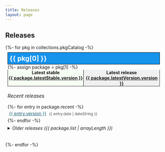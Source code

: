 ```yaml
---
title: Releases
layout: page
---
```

<section class="content-section bg-primary text-white small-section">
  <div class="container text-center">
    <div class="content-section-heading">
      <h2>Releases</h2>
    </div>
  </div>
</section>

<section class="content-section bg-light small-section">
  <div class="container text-center">
    <div class="row">
      <div class="col-lg-10 mx-auto lead text-left">
        {%- for pkg in collections.pkgCatalog -%}
          <article>
						<h2>{{ pkg[0] }}</h2>
						{%- assign package = pkg[1] -%}
						<header>
							<p>
							<strong>Latest stable</strong>
							<a href="{{ package.latestStable.url }}">{{ package.latestStable.version }}</a>
							</p>
							<p>
							<strong>Latest release</strong>
							<a href="{{ package.latestVersion.url }}">{{ package.latestVersion.version }}</a>
							</p>
						</header>
						<h3>Recent releases</h3>
						<ol>
						{%- for entry in package.recent -%}
							<li class="{{ entry.type }}"><a href="{{ entry.url }}">{{ entry.version }}</a> <time datetime="{{ entry.date }}">{{ entry.date | dateString }}</time></li>
						{%- endfor -%}
						</ol>
						<details>
						<summary>Older releases ({{ package.list | arrayLength }})</summary>
						<ol>
						{%- for entry in package.list -%}
							<li class="{{ entry.type }}"><a href="{{ entry.url }}">{{ entry.version }}</a> <time datetime="{{ entry.date }}">{{ entry.date | dateString }}</time></li>
						{%- endfor -%}
						</ol>
						</details>
          </article>
        {%- endfor -%}
		  </div>
		</div>
	</div> 
</section>

<style type="text/css">
.row {
	--stableBg: hsla(100deg,80%,90%,0.25);
	--unstableBg: rgba(0,0,0,0.05);
}

.row > div {
	display: flex;
	flex-wrap: wrap;
	justify-content: space-between;
}
.row article {
	margin-bottom: 2em;
	padding: 0.5em;
	min-width: 45%;
}
.row :focus {
	outline: 5px solid gray;
}
.row article h2 {
	padding: 0.25em;
	margin: 0;
	border: 1px solid #000;
	color: white;
	background: #1593ED;
}
.row article header {
	display: flex;
	margin-bottom: 0.5em;
	border: 1px solid;
	border-top: none;
}
.row article header p {
	width: 50%;
	margin: 0;
	background-color: var(--unstableBg);
}
.row article header p:first-child {
	background-color: var(--stableBg);
	border-right: 1px solid #000;
}
.row article header p > * {
	display: block;
	text-align: center;
	font-weight: 700;
}
.row article h3 {
	font-size: 1.1em;
	font-weight: normal;
	font-style: italic;
}
.row article ol {
	margin: 0;
	padding: 0;
	list-style: none;
}
.row article ol li {
	display: grid;
	grid-template-columns: minmax(6.5ch,max-content) auto;
	gap: 0.25em;
	margin: 0.25em 0;
}
.row article ol li a[href] {
	border: 1px solid rgba(0,0,0,0);
	font-weight: normal;
	padding: 0 0.25em;
	color: #155d74;
}
.row article ol li a[href]:hover,
.row article ol li a[href]:focus {
	color: #053d44;
}
.row article ol li.stable a[href] {
	border-color: rgba(0,0,0,0.25);
	border-radius: 0.25em;
	background-color: var(--stableBg);
}
.row article ol li time {
	opacity: 0.75;
	font-weight: 400;
	font-size: 85%;
	margin-top: 0.25em;
}
.row article details {
	margin-top: 0.5em;
}
.row article details summary {
	font-style: italic;
	font-weight: 400;
}
</style>